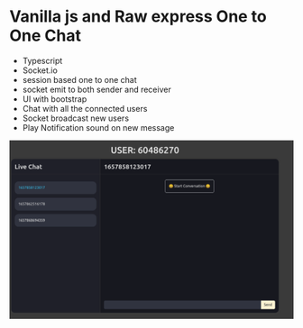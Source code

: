 # Vanilla js and Raw express One to One Chat

- Typescript
- Socket.io
- session based one to one chat
- socket emit to both sender and receiver
- UI with bootstrap
- Chat with all the connected users
- Socket broadcast new users
- Play Notification sound on new message

![img.png](src/img.png)
